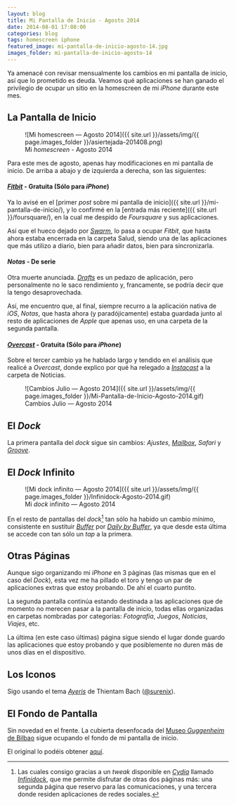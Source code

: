 ```yaml
---
layout: blog
title: Mi Pantalla de Inicio - Agosto 2014
date: 2014-08-01 17:08:00
categories: blog
tags: homescreen iphone
featured_image: mi-pantalla-de-inicio-agosto-14.jpg
images_folder: mi-pantalla-de-inicio-agosto-14
---
```

Ya amenacé con revisar mensualmente los cambios en mi pantalla de inicio, así que lo prometido es deuda. Veamos qué aplicaciones se han ganado el privilegio de ocupar un sitio en la homescreen de mi *iPhone* durante este mes.<Sigue Leyendo>
    
## La Pantalla de Inicio    
  
<figure markdown="1" class="screenshot">
![Mi homescreen — Agosto 2014]({{ site.url }}/assets/img/{{ page.images_folder }}/asiertejada-201408.png)
<figcaption>Mi <em>homescreen</em> - Agosto 2014</figcaption>
</figure>

Para este mes de agosto, apenas hay modificaciones en mi pantalla de inicio. De arriba a abajo y de izquierda a derecha, son las siguientes:    
  
#### [*Fitbit*](https://itunes.apple.com/es/app/fitbit/id462638897?mt=8&uo=4&at=1l3v5kR) - Gratuita (Sólo para *iPhone*)      
Ya lo avisé en el [primer *post* sobre mi pantalla de inicio]({{ site.url }}/mi-pantalla-de-inicio/), y lo confirmé en la [entrada más reciente]({{ site.url }}/foursquare/), en la cual me despido de *Foursquare* y sus aplicaciones.   
  
Así que el hueco dejado por [*Swarm*](https://itunes.apple.com/es/app/swarm-by-foursquare/id870161082?mt=8&uo=4&at=1l3v5kR), lo pasa a ocupar *Fitbit*, que hasta ahora estaba encerrada en la carpeta Salud, siendo una de las aplicaciones que más utilizo a diario, bien para añadir datos, bien para sincronizarla.

#### *Notas* - De serie  
Otra muerte anunciada. [*Drafts*](https://itunes.apple.com/es/app/drafts-quickly-capture-notes/id502385074?mt=8&uo=4&at=1l3v5kR) es un pedazo de aplicación, pero personalmente no le saco rendimiento y, francamente, se podría decir que la tengo desaprovechada.  
  
Así, me encuentro que, al final, siempre recurro a la aplicación nativa de *iOS*, *Notas*, que hasta ahora (y paradójicamente) estaba guardada junto al resto de aplicaciones de *Apple* que apenas uso, en una carpeta de la segunda pantalla.  

#### [*Overcast*](https://itunes.apple.com/es/app/overcast-podcast-player/id888422857?mt=8&uo=4&at=1l3v5kR) - Gratuita (Sólo para *iPhone*)        
Sobre el tercer cambio ya he hablado largo y tendido en el análisis que realicé a *Overcast*, donde explico por qué ha relegado a [*Instacast*](https://itunes.apple.com/es/app/instacast-4-podcast-client/id577056377?mt=8&uo=4&at=1l3v5kR) a la carpeta de Noticias.   
   
<figure markdown="1" class="screenshot">
![Cambios Julio — Agosto 2014]({{ site.url }}/assets/img/{{ page.images_folder }}/Mi-Pantalla-de-Inicio-Agosto-2014.gif)
<figcaption>Cambios Julio — Agosto 2014</figcaption>
</figure>  

## El *Dock*  
La primera pantalla del *dock* sigue sin cambios: *Ajustes*, [*Mailbox*](https://itunes.apple.com/es/app/mailbox/id576502633?mt=8&uo=4&at=1l3v5kR), *Safari* y [*Groove*](https://itunes.apple.com/es/app/groove-reproductor-musica/id445533979?mt=8&uo=4&at=1l3v5kR).  
  
## El *Dock* Infinito  
  
<figure markdown="1" class="screenshot">
![Mi dock infinito — Agosto 2014]({{ site.url }}/assets/img/{{ page.images_folder }}/Infinidock-Agosto-2014.gif)
<figcaption>Mi <em>dock</em> infinito — Agosto 2014</figcaption>
</figure>
  
En el resto de pantallas del *dock*[^1] tan sólo ha habido un cambio mínimo,  consistente en sustituir [*Buffer*](https://itunes.apple.com/es/app/buffer-para-twitter-y-facebook/id490474324?mt=8&uo=4&at=1l3v5kR) por [*Daily by Buffer*](https://itunes.apple.com/es/app/buffer-para-twitter-y-facebook/id490474324?mt=8&uo=4&at=1l3v5kR), ya que desde esta última se accede con tan sólo un *tap* a la primera.   
   
## Otras Páginas    
Aunque sigo organizando mi *iPhone* en 3 páginas (las mismas que en el caso del *Dock*), esta vez me ha pillado el toro y tengo un par de aplicaciones extras que estoy probando. De ahí el cuarto puntito.  
  
La segunda pantalla continúa estando destinada a las aplicaciones que de momento no merecen pasar a la pantalla de inicio, todas ellas organizadas en carpetas nombradas por categorías: *Fotografía*, *Juegos*, *Noticias*, *Viajes*, etc.   
  
La última (en este caso últimas) página sigue siendo el lugar donde guardo las aplicaciones que estoy probando y que posiblemente no duren más de unos días en el dispositivo.
  
## Los Iconos
Sigo usando el tema [*Ayeris*](http://www.surenix.me/ayeris) de Thientam Bach ([@surenix](https://twitter.com/Surenix)).
  
## El Fondo de Pantalla  
Sin novedad en el frente. La cubierta desenfocada del [Museo *Guggenheim* de Bilbao](http://es.wikipedia.org/wiki/Museo_Guggenheim_de_Bilbao) sigue ocupando el fondo de mi pantalla de inicio.

El original lo podéis obtener [aquí](http://www.hdwalls.info/wallpaper/guggenheim-museum-bilbao-spain/).  
  
[^1]: Las cuales consigo gracias a un *tweak* disponible en [*Cydia*](https://cydia.saurik.com) llamado [*Infinidock*](http://cydia.saurik.com/package/com.chpwn.infinidock/), que me permite disfrutar de otras dos páginas más: una segunda página que reservo para las comunicaciones, y una tercera donde residen aplicaciones de redes sociales.

